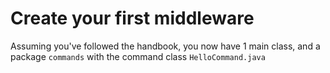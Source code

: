 # Create your first middleware
Assuming you've followed the handbook, you now have 1 main class, and a package ``commands`` with the command class ``HelloCommand.java``
